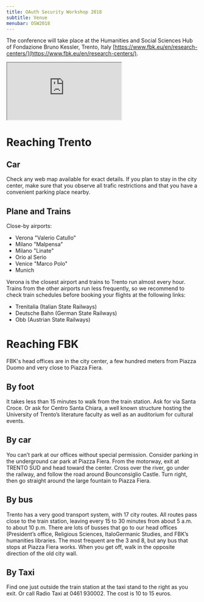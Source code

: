 ```yaml
---
title: OAuth Security Workshop 2018
subtitle: Venue
menubar: OSW2018
---
```


The conference will take place at the Humanities and Social Sciences Hub of Fondazione Bruno Kessler, Trento, Italy [https://www.fbk.eu/en/research-centers/](https://www.fbk.eu/en/research-centers/).

<div class="text-centered">
  <iframe src="https://www.google.com/maps/embed?pb=!1m18!1m12!1m3!1d2768.4165790819493!2d11.122222015034815!3d46.06273417911256!2m3!1f0!2f0!3f0!3m2!1i1024!2i768!4f13.1!3m3!1m2!1s0x478273f7886a70ef%3A0xfbaf29e6ed612d12!2sFondazione+Bruno+Kessler!5e0!3m2!1sit!2sit!4v1513180769423"></iframe>
</div>

# Reaching Trento
## Car
Check any web map available for exact details. If you plan to stay in the city center, make sure that you observe all trafic restrictions and that you have a convenient parking place nearby.

## Plane and Trains
Close-by airports:
- Verona "Valerio Catullo"
- Milano "Malpensa”
- Milano "Linate"
- Orio al Serio
- Venice "Marco Polo"
- Munich

Verona is the closest airport and trains to Trento run almost every hour. Trains from the other airports run less frequently, so we recommend to check train schedules before booking your flights at the following links:
- Trenitalia (Italian State Railways)
- Deutsche Bahn (German State Railways)
- Obb (Austrian State Railways)

# Reaching FBK
FBK's head offices are in the city center, a few hundred meters from Piazza Duomo and very close to Piazza Fiera.

## By foot
It takes less than 15 minutes to walk from the train station. Ask for via Santa Croce. Or ask for Centro Santa Chiara, a well known structure hosting the University of Trento’s literature faculty as well as an auditorium for cultural events. 
 
## By car
You can’t park at our offices without special permission. Consider parking in the underground car park at Piazza Fiera. From the motorway, exit at TRENTO SUD and head toward the center. Cross over the river, go under the railway, and follow the road around Bounconsiglio Castle. Turn right, then go straight around the large fountain to Piazza Fiera. 
 
## By bus 
Trento has a very good transport system, with 17 city routes. All routes pass close to the train station, leaving every 15 to 30 minutes from about 5 a.m. to about 10 p.m. There are lots of busses that go to our head offices (President’s office, Religious Sciences, ItaloGermanic Studies, and FBK’s humanities libraries. The most frequent are the 3 and 8, but any bus that stops at Piazza Fiera works. When you get off, walk in the opposite direction of the old city wall. 
 
## By Taxi 
Find one just outside the train station at the taxi stand to the right as you exit. Or call Radio Taxi at 0461 930002. The cost is 10 to 15 euros.